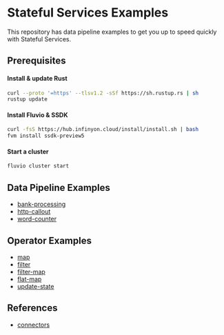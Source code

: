 # Stateful Services Examples

This repository has data pipeline examples to get you up to speed quickly with Stateful Services.

## Prerequisites

#### Install & update Rust

```bash
curl --proto '=https' --tlsv1.2 -sSf https://sh.rustup.rs | sh
rustup update
```

#### Install Fluvio & SSDK

```bash
curl -fsS https://hub.infinyon.cloud/install/install.sh | bash
fvm install ssdk-preview5
```

#### Start a cluster

```bash
fluvio cluster start
```

## Data Pipeline Examples

* [bank-processing](/pipelines/bank-processing/)
* [http-callout](/pipelines/http-callout/)
* [word-counter](/pipelines/word-counter/)

## Operator Examples

* [map](/operators/map/)
* [filter](/operators/filter/)
* [filter-map](/operators/filter-map/)
* [flat-map](/operators/flat-map/)
* [update-state](/operators/update-state/)


## References
* [connectors](connectors.md)
